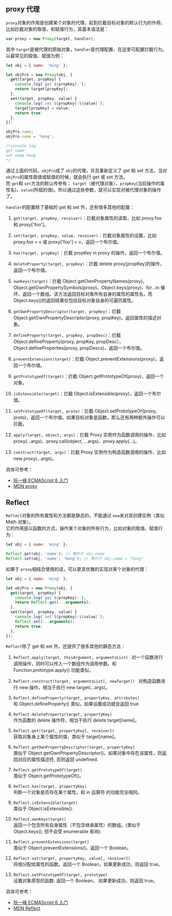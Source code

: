 ## proxy 代理

`proxy`对象的作用是创建某个对象的代理，起到拦截目标对象的默认行为的作用，比如拦截对象的取值，和赋值行为，其基本语法是：

```javascript
var proxy = new Proxy(target, handler);
```

其中 `target`是被代理的原始对象，`handler`是代理配置，在这里可配置拦截行为。  
以最常见的取值、赋值为例：

```javascript
let obj = { name: 'ming' };

let objPro = new Proxy(obj, {
  get(target, propKey) {
    console.log(`get ${propKey}:`);
    return target[propKey];
  },
  set(target, propKey, value) {
    console.log(`set ${propKey}:${value}`);
    target[propKey] = value;
    return true;
  },
});

objPro.name;
objPro.name = 'hong';

/*console log
get name
set name hong 
*/
```

通过上面的代码，`objPro`成了 `obj`的代理，并且重新定义了 get 和 set 方法，当对 `objPro`的属性取值或赋值的时候，就会执行 get 或 set 方法。  
而 `get`和 `set`方法的默认传参有： `target`（被代理对象），`propKey`(当前操作的属性名)，`value`(所赋的值)。所以通过这些参数，就可以实现对被代理对象的操作了。

`handler`的配置除了基础的 get 和 set 外，还有很多其他的配置：

1. `get(target, propKey, receiver)`：拦截对象属性的读取，比如 proxy.foo 和 proxy['foo']。

2. `set(target, propKey, value, receiver)`：拦截对象属性的设置，比如 proxy.foo = v 或 proxy['foo'] = v，返回一个布尔值。

3. `has(target, propKey)`：拦截 propKey in proxy 的操作，返回一个布尔值。

4. `deleteProperty(target, propKey)`：拦截 delete proxy[propKey]的操作，返回一个布尔值。

5. `ownKeys(target)`：拦截 Object.getOwnPropertyNames(proxy)、Object.getOwnPropertySymbols(proxy)、Object.keys(proxy)、for...in 循环，返回一个数组。该方法返回目标对象所有自身的属性的属性名，而 Object.keys()的返回结果仅包括目标对象自身的可遍历属性。

6. `getOwnPropertyDescriptor(target, propKey)`：拦截 Object.getOwnPropertyDescriptor(proxy, propKey)，返回属性的描述对象。

7. `defineProperty(target, propKey, propDesc)`：拦截 Object.defineProperty(proxy, propKey, propDesc）、Object.defineProperties(proxy, propDescs)，返回一个布尔值。

8. `preventExtensions(target)`：拦截 Object.preventExtensions(proxy)，返回一个布尔值。

9. `getPrototypeOf(target)`：拦截 Object.getPrototypeOf(proxy)，返回一个对象。

10. `isExtensible(target)`：拦截 Object.isExtensible(proxy)，返回一个布尔值。

11. `setPrototypeOf(target, proto)`：拦截 Object.setPrototypeOf(proxy, proto)，返回一个布尔值。如果目标对象是函数，那么还有两种额外操作可以拦截。

12. `apply(target, object, args)`：拦截 Proxy 实例作为函数调用的操作，比如 proxy(...args)、proxy.call(object, ...args)、proxy.apply(...)。

13. `construct(target, args)`：拦截 Proxy 实例作为构造函数调用的操作，比如 new proxy(...args)。

具体可参考：

- [阮一峰 ECMAScript 6 入门](https://es6.ruanyifeng.com/#docs/proxy)
- [MDN proxy ](https://developer.mozilla.org/zh-CN/docs/Web/JavaScript/Reference/Global_Objects/Proxy)

## Reflect

`Reflect`对象的所有属性和方法都是静态的，不能通过 `new`来对其创建实例（类似 Math 对象）。  
它的作用是以函数的方式，操作某个对象的所有行为，比如对象的取值、赋值行为：

```javascript
let obj = { name: 'ming' };

Reflect.get(obj, 'name'); // 等价于 obj.name
Reflect.set(obj, 'name', 'hong'); // 等价于 obj.name = "hong"
```

如果于 `proxy`相结合使用的话，可以更具优雅的实现对某个对象的代理：

```javascript
let obj = { name: 'ming' };

let objPro = new Proxy(obj, {
  get(target, propKey) {
    console.log(`get ${propKey}:`);
    return Reflect.get(...arguments);
  },
  set(target, propKey, value) {
    console.log(`set ${propKey}:${value}`);
    Reflect.set(...arguments);
    return true;
  },
});
```

`Reflect`除了 get 和 set 外，还提供了很多其他的静态方法：

1. `Reflect.apply(target, thisArgument, argumentsList) `
   对一个函数进行调用操作，同时可以传入一个数组作为调用参数。和 Function.prototype.apply() 功能类似。

2. `Reflect.construct(target, argumentsList[, newTarget]) `
   对构造函数进行 new 操作，相当于执行 new target(...args)。

3. `Reflect.defineProperty(target, propertyKey, attributes)`  
   和 Object.defineProperty() 类似。如果设置成功就会返回 true

4. `Reflect.deleteProperty(target, propertyKey)`  
   作为函数的 delete 操作符，相当于执行 delete target[name]。

5. `Reflect.get(target, propertyKey[, receiver])`  
   获取对象身上某个属性的值，类似于 target[name]。

6. `Reflect.getOwnPropertyDescriptor(target, propertyKey)`  
   类似于 Object.getOwnPropertyDescriptor()。如果对象中存在该属性，则返回对应的属性描述符, 否则返回 undefined.

7. `Reflect.getPrototypeOf(target)`  
   类似于 Object.getPrototypeOf()。

8. `Reflect.has(target, propertyKey)`  
   判断一个对象是否存在某个属性，和 in 运算符 的功能完全相同。

9. `Reflect.isExtensible(target)`  
   类似于 Object.isExtensible().

10. `Reflect.ownKeys(target)`  
    返回一个包含所有自身属性（不包含继承属性）的数组。(类似于 Object.keys(), 但不会受 enumerable 影响).

11. `Reflect.preventExtensions(target)`  
    类似于 Object.preventExtensions()。返回一个 Boolean。

12. `Reflect.set(target, propertyKey, value[, receiver])`  
    将值分配给属性的函数。返回一个 Boolean，如果更新成功，则返回 true。
13. `Reflect.setPrototypeOf(target, prototype)`  
    设置对象原型的函数. 返回一个 Boolean， 如果更新成功，则返回 true。

具体可参考：

- [阮一峰 ECMAScript 6 入门](https://es6.ruanyifeng.com/#docs/reflect)
- [MDN Reflect ](https://developer.mozilla.org/zh-CN/docs/Web/JavaScript/Reference/Global_Objects/Reflect)
